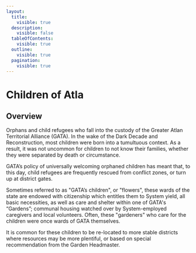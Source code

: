 ```yaml
---
layout:
  title:
    visible: true
  description:
    visible: false
  tableOfContents:
    visible: true
  outline:
    visible: true
  pagination:
    visible: true
---
```


# Children of Atla

## Overview

Orphans and child refugees who fall into the custody of the Greater Atlan Territorial Alliance (GATA). In the wake of the Dark Decade and Reconstruction, most children were born into a tumultuous context. As a result, it was not uncommon for children to not know their families, whether they were separated by death or circumstance.

GATA’s policy of universally welcoming orphaned children has meant that, to this day, child refugees are frequently rescued from conflict zones, or turn up at district gates.

Sometimes referred to as "GATA’s children", or "flowers", these wards of the state are endowed with citizenship which entitles them to System yield, all basic necessities, as well as care and shelter within one of GATA's “Gardens”; communal housing watched over by System-employed caregivers and local volunteers. Often, these "gardeners" who care for the children were once wards of GATA themselves.

It is common for these children to be re-located to more stable districts where resources may be more plentiful, or based on special recommendation from the Garden Headmaster.
